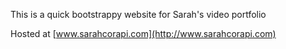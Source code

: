 This is a quick bootstrappy website for Sarah's video portfolio

Hosted at [www.sarahcorapi.com](http://www.sarahcorapi.com)